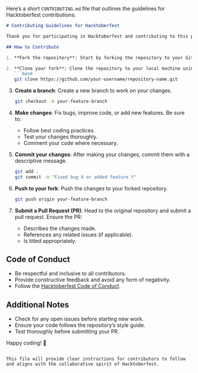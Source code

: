 Here’s a short `CONTRIBUTING.md` file that outlines the guidelines for Hacktoberfest contributions:

```markdown
# Contributing Guidelines for Hacktoberfest

Thank you for participating in Hacktoberfest and contributing to this project! Here are the steps and guidelines to follow for your contributions.

## How to Contribute

1. **Fork the repository**: Start by forking the repository to your GitHub account.

2. **Clone your fork**: Clone the repository to your local machine using:
   ```bash
   git clone https://github.com/your-username/repository-name.git
   ```

3. **Create a branch**: Create a new branch to work on your changes.
   ```bash
   git checkout -b your-feature-branch
   ```

4. **Make changes**: Fix bugs, improve code, or add new features. Be sure to:
   - Follow best coding practices.
   - Test your changes thoroughly.
   - Comment your code where necessary.

5. **Commit your changes**: After making your changes, commit them with a descriptive message.
   ```bash
   git add .
   git commit -m "Fixed bug X or added feature Y"
   ```

6. **Push to your fork**: Push the changes to your forked repository.
   ```bash
   git push origin your-feature-branch
   ```

7. **Submit a Pull Request (PR)**: Head to the original repository and submit a pull request. Ensure the PR:
   - Describes the changes made.
   - References any related issues (if applicable).
   - Is titled appropriately.

## Code of Conduct

- Be respectful and inclusive to all contributors.
- Provide constructive feedback and avoid any form of negativity.
- Follow the [Hacktoberfest Code of Conduct](https://hacktoberfest.com/code-of-conduct).

## Additional Notes

- Check for any open issues before starting new work.
- Ensure your code follows the repository’s style guide.
- Test thoroughly before submitting your PR.

Happy coding! 🎉
``` 

This file will provide clear instructions for contributors to follow and aligns with the collaborative spirit of Hacktoberfest.

        
